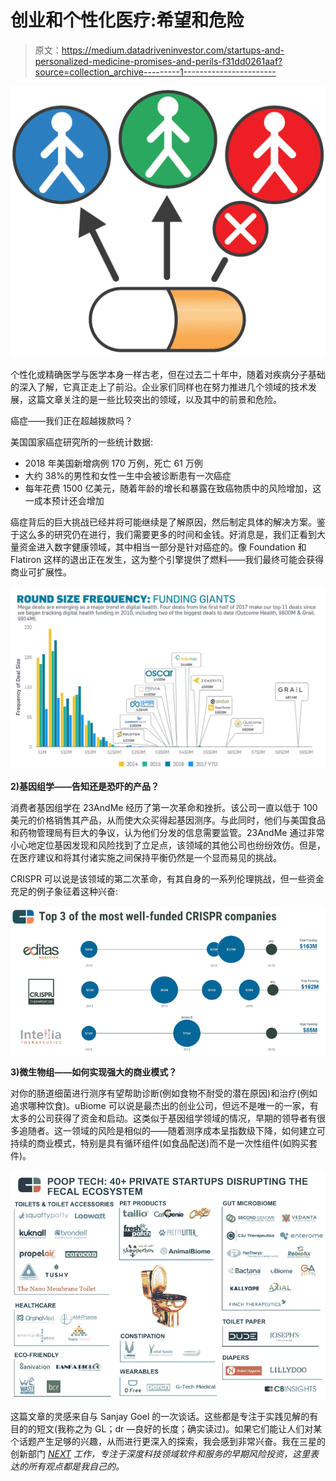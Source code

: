 # 创业和个性化医疗:希望和危险

> 原文：<https://medium.datadriveninvestor.com/startups-and-personalized-medicine-promises-and-perils-f31dd0261aaf?source=collection_archive---------1----------------------->

![](img/b7a69d4ba4459a3d0e5aa71021834f42.png)

个性化或精确医学与医学本身一样古老，但在过去二十年中，随着对疾病分子基础的深入了解，它真正走上了前沿。企业家们同样也在努力推进几个领域的技术发展，这篇文章关注的是一些比较突出的领域，以及其中的前景和危险。

癌症——我们正在超越拨款吗？

美国国家癌症研究所的一些统计数据:

*   2018 年美国新增病例 170 万例，死亡 61 万例
*   大约 38%的男性和女性一生中会被诊断患有一次癌症
*   每年花费 1500 亿美元，随着年龄的增长和暴露在致癌物质中的风险增加，这一成本预计还会增加

癌症背后的巨大挑战已经并将可能继续是了解原因，然后制定具体的解决方案。鉴于这么多的研究仍在进行，我们需要更多的时间和金钱。好消息是，我们正看到大量资金进入数字健康领域，其中相当一部分是针对癌症的。像 Foundation 和 Flatiron 这样的退出正在发生，这为整个引擎提供了燃料——我们最终可能会获得商业可扩展性。

![](img/39fc3d5ef543d9b002ade8a1f7074eaf.png)

**2)基因组学——告知还是恐吓的产品？**

消费者基因组学在 23AndMe 经历了第一次革命和挫折。该公司一直以低于 100 美元的价格销售其产品，从而使大众买得起基因测序。与此同时，他们与美国食品和药物管理局有巨大的争议，认为他们分发的信息需要监管。23AndMe 通过非常小心地定位基因发现和风险找到了立足点，该领域的其他公司也纷纷效仿。但是，在医疗建议和将其付诸实施之间保持平衡仍然是一个显而易见的挑战。

CRISPR 可以说是该领域的第二次革命，有其自身的一系列伦理挑战，但一些资金充足的例子象征着这种兴奋:

![](img/927e92aaab91b336a4fa27b93cf584ed.png)

**3)微生物组——如何实现强大的商业模式？**

对你的肠道细菌进行测序有望帮助诊断(例如食物不耐受的潜在原因)和治疗(例如追求哪种饮食)。uBiome 可以说是最杰出的创业公司，但远不是唯一的一家，有太多的公司获得了资金和启动。这类似于基因组学领域的情况，早期的领导者有很多追随者。这一领域的风险是相似的——随着测序成本呈指数级下降，如何建立可持续的商业模式，特别是具有循环组件(如食品配送)而不是一次性组件(如购买套件)。

![](img/9f35477b832384c22f0be798b3a30973.png)

这篇文章的灵感来自与 Sanjay Goel 的一次谈话。这些都是专注于实践见解的有目的的短文(我称之为 GL；dr —良好的长度；确实读过)。如果它们能让人们对某个话题产生足够的兴趣，从而进行更深入的探索，我会感到非常兴奋。我在三星的创新部门 [*NEXT*](http://samsungnext.com/) *工作，专注于深度科技领域软件和服务的早期风险投资，这里表达的所有观点都是我自己的。*